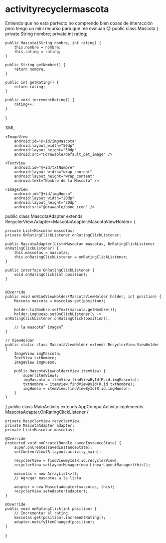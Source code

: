 # activityrecyclermascota
Entiendo que no esta perfecto no comprendo bien cosas de interacción pero tengo un mini recurso para que me evalúan 😊
public class Mascota {
    private String nombre;
    private int rating;

    public Mascota(String nombre, int rating) {
        this.nombre = nombre;
        this.rating = rating;
    }

    public String getNombre() {
        return nombre;
    }

    public int getRating() {
        return rating;
    }

    public void incrementRating() {
        rating++;
    }
}

XML
<LinearLayout
    xmlns:android="http://schemas.android.com/apk/res/android"
    android:layout_width="match_parent"
    android:layout_height="wrap_content"
    android:orientation="horizontal">

    <ImageView
        android:id="@+id/imgMascota"
        android:layout_width="50dp"
        android:layout_height="50dp"
        android:src="@drawable/default_pet_image" />

    <TextView
        android:id="@+id/txtNombre"
        android:layout_width="wrap_content"
        android:layout_height="wrap_content"
        android:text="Nombre de la Mascota" />

    <ImageView
        android:id="@+id/imgHueso"
        android:layout_width="20dp"
        android:layout_height="20dp"
        android:src="@drawable/bone_icon" />
</LinearLayout>

public class MascotaAdapter extends RecyclerView.Adapter<MascotaAdapter.MascotaViewHolder> {

    private List<Mascota> mascotas;
    private OnRatingClickListener onRatingClickListener;

    public MascotaAdapter(List<Mascota> mascotas, OnRatingClickListener onRatingClickListener) {
        this.mascotas = mascotas;
        this.onRatingClickListener = onRatingClickListener;
    }

    public interface OnRatingClickListener {
        void onRatingClick(int position);
    }


    @Override
    public void onBindViewHolder(MascotaViewHolder holder, int position) {
        Mascota mascota = mascotas.get(position);

        holder.txtNombre.setText(mascota.getNombre());
        holder.imgHueso.setOnClickListener(v -> onRatingClickListener.onRatingClick(position));

        // la mascota” imagen”
    }

    // ViewHolder
    public static class MascotaViewHolder extends RecyclerView.ViewHolder {
        ImageView imgMascota;
        TextView txtNombre;
        ImageView imgHueso;

        public MascotaViewHolder(View itemView) {
            super(itemView);
            imgMascota = itemView.findViewById(R.id.imgMascota);
            txtNombre = itemView.findViewById(R.id.txtNombre);
            imgHueso = itemView.findViewById(R.id.imgHueso);
        }
    }
}
public class MainActivity extends AppCompatActivity implements MascotaAdapter.OnRatingClickListener {

    private RecyclerView recyclerView;
    private MascotaAdapter adapter;
    private List<Mascota> mascotas;

    @Override
    protected void onCreate(Bundle savedInstanceState) {
        super.onCreate(savedInstanceState);
        setContentView(R.layout.activity_main);

        recyclerView = findViewById(R.id.recyclerView);
        recyclerView.setLayoutManager(new LinearLayoutManager(this));

        mascotas = new ArrayList<>();
        // Agregar mascotas a la lista

        adapter = new MascotaAdapter(mascotas, this);
        recyclerView.setAdapter(adapter);
    }

    @Override
    public void onRatingClick(int position) {
        // Incrementar el rating 
        mascotas.get(position).incrementRating();
        adapter.notifyItemChanged(position);
    }
}
